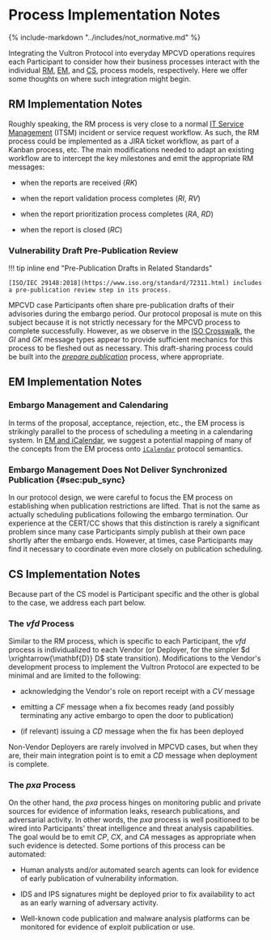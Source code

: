 # Process Implementation Notes

{% include-markdown "../includes/not_normative.md" %}

Integrating the Vultron Protocol into everyday MPCVD operations requires each Participant to consider how their business processes
interact with the individual [RM](../topics/process_models/rm/index.md), [EM](../topics/process_models/em/index.md),
and [CS](../topics/process_models/cs/index.md), process models, respectively.
Here we offer some thoughts on where such integration might begin.

## RM Implementation Notes

Roughly speaking, the RM process is very close to a normal [IT Service Management](https://en.wikipedia.org/wiki/IT_service_management) (ITSM)
incident or service request workflow.
As such, the RM process could be implemented as a JIRA ticket workflow, as part of a Kanban process, etc.
The main modifications needed to adapt an existing workflow are to intercept the key milestones and emit the appropriate RM messages:

- when the reports are received (*RK*)

- when the report validation process completes (*RI*, *RV*)

- when the report prioritization process completes (*RA*, *RD*)

- when the report is closed (*RC*)

### Vulnerability Draft Pre-Publication Review

!!! tip inline end "Pre-Publication Drafts in Related Standards"

    [ISO/IEC 29148:2018](https://www.iso.org/standard/72311.html) includes a pre-publication review step in its process.

MPCVD case Participants often share pre-publication drafts of their advisories during the embargo period.
Our protocol proposal is mute on this subject because it is not strictly necessary for the MPCVD process to complete successfully.
However, as we observe in the [ISO Crosswalk](../reference/iso_crosswalk.md), the *GI* and *GK* message types appear to provide sufficient mechanics for this
process to be fleshed out as necessary.
This draft-sharing process could be built into the [*prepare publication*](../topics/behavior_logic/publication_bt.md#prepare-publication-behavior) process, where appropriate.

## EM Implementation Notes

### Embargo Management and Calendaring

In terms of the proposal, acceptance, rejection, etc., the EM process is strikingly parallel to the process of
scheduling a meeting in a calendaring system.
In [EM and iCalendar](em_icalendar.md), we suggest a potential mapping of many of the concepts from the EM process
onto [`iCalendar`](https://en.wikipedia.org/wiki/ICalendar) protocol semantics.

### Embargo Management Does Not Deliver Synchronized Publication {#sec:pub_sync}

In our protocol design, we were careful to focus the EM process on establishing when publication restrictions are
lifted.
That is not the same as actually scheduling publications following the embargo termination.
Our experience at the CERT/CC shows that this distinction is rarely a significant problem since many case Participants
simply publish at their own pace shortly after the embargo ends.
However, at times, case Participants may find it necessary to coordinate even more closely on publication scheduling.

## CS Implementation Notes

Because part of the CS model is Participant specific and the other is global to the case, we address each part below.

### The *vfd* Process

Similar to the RM process, which is specific to each Participant, the *vfd* process is
individualized to each Vendor (or Deployer, for the simpler $d \xrightarrow{\mathbf{D}} D$ state transition).
Modifications to the Vendor's development process to implement the Vultron Protocol are expected to be minimal and are
limited to the following:

- acknowledging the Vendor's role on report receipt with a *CV* message

- emitting a *CF* message when a fix becomes ready (and possibly terminating any active embargo to open the door to publication)

- (if relevant) issuing a *CD* message when the fix has been deployed

Non-Vendor Deployers are rarely involved in MPCVD cases, but when they are, their main integration point is to emit a
*CD* message when deployment is complete.

### The *pxa* Process

On the other hand, the *pxa* process hinges on monitoring public and private sources for evidence of information leaks,
research publications, and adversarial activity.
In other words, the *pxa* process is well positioned to be wired into Participants' threat intelligence and threat
analysis capabilities.
The goal would be to emit *CP*, *CX*, and *CA* messages as appropriate when such evidence is detected.
Some portions of this process can be automated:

- Human analysts and/or automated search agents can look for evidence of early publication of vulnerability information.

- IDS and IPS signatures might be deployed prior to fix availability to act as an early warning of adversary activity.

- Well-known code publication and malware analysis platforms can be monitored for evidence of exploit publication or use.
